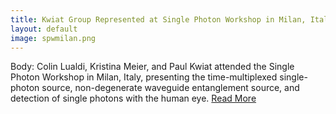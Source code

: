 ```yaml
---
title: Kwiat Group Represented at Single Photon Workshop in Milan, Italy
layout: default
image: spwmilan.png
---
```


Body: Colin Lualdi, Kristina Meier, and Paul Kwiat attended the Single Photon Workshop in Milan, Italy, presenting the time-multiplexed single-photon source, non-degenerate waveguide entanglement source, and detection of single photons with the human eye. [Read More](https://spw2019.polimi.it/)